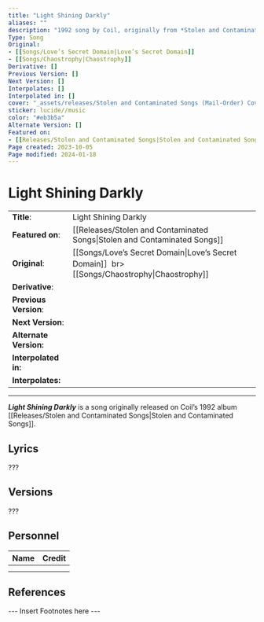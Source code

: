 ```yaml
---
title: "Light Shining Darkly"
aliases: ""
description: "1992 song by Coil, originally from *Stolen and Contaminated Songs*"
Type: Song
Original:
- [[Songs/Love’s Secret Domain|Love’s Secret Domain]]
- [[Songs/Chaostrophy|Chaostrophy]]
Derivative: []
Previous Version: []
Next Version: []
Interpolates: []
Interpolated in: []
cover: "_assets/releases/Stolen and Contaminated Songs (Mail-Order) Cover.jpeg"
sticker: lucide//music
color: "#eb3b5a"
Alternate Version: []
Featured on:
- [[Releases/Stolen and Contaminated Songs|Stolen and Contaminated Songs]]
Page created: 2023-10-05
Page modified: 2024-01-18
---
```


# Light Shining Darkly

|  |  |
| --- | --- |
| __Title__: | Light Shining Darkly |
| __Featured on__: | [[Releases/Stolen and Contaminated Songs\|Stolen and Contaminated Songs]] |
| __Original__: | [[Songs/Love’s Secret Domain\|Love’s Secret Domain]］br>[[Songs/Chaostrophy\|Chaostrophy]] |
| __Derivative__: |  |
| __Previous Version__: |  |
| __Next Version__: |  |
| __Alternate Version:__ |  |
| __Interpolated in:__ |  |
| __Interpolates:__ |  |

---

*__Light Shining Darkly__* is a song originally released on Coil’s 1992 album [[Releases/Stolen and Contaminated Songs|Stolen and Contaminated Songs]].

## Lyrics

???

## Versions

???

## Personnel

|Name|Credit|
|---|---|
|||
|||

## References

--- Insert Footnotes here ---
